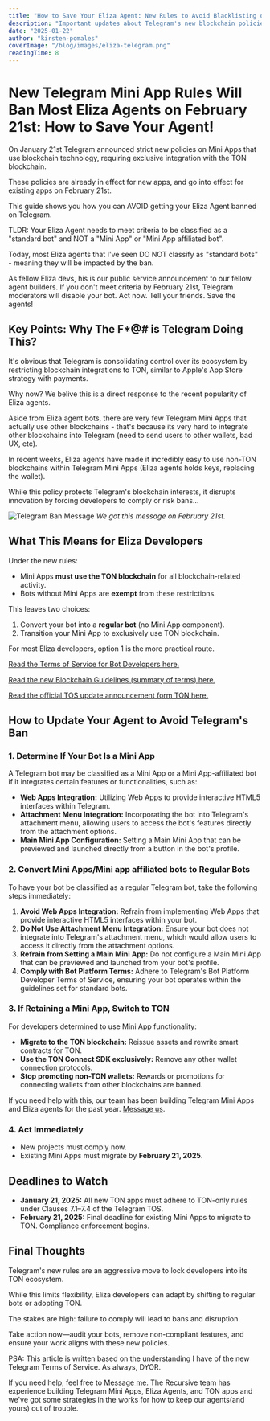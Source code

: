 ```yaml
---
title: "How to Save Your Eliza Agent: New Rules to Avoid Blacklisting on Telegram"
description: "Important updates about Telegram's new blockchain policies and how they affect Eliza agents"
date: "2025-01-22"
author: "kirsten-pomales"
coverImage: "/blog/images/eliza-telegram.png"
readingTime: 8
---
```


# New Telegram Mini App Rules Will Ban Most Eliza Agents on February 21st: How to Save Your Agent!

On January 21st Telegram announced strict new policies on Mini Apps that use blockchain technology, requiring exclusive integration with the TON blockchain. 

These policies are already in effect for new apps, and go into effect for existing apps on February 21st. 

This guide shows you how you can AVOID getting your Eliza Agent banned on Telegram.

TLDR: Your Eliza Agent needs to meet criteria to be classified as a "standard bot" and NOT a "Mini App" or "Mini App affiliated bot". 

Today, most Eliza agents that I've seen DO NOT classify as "standard bots" - meaning they will be impacted by the ban. 

As fellow Eliza devs, his is our public service announcement to our fellow agent builders. If you don't meet criteria by February 21st, Telegram moderators will disable your bot. Act now. Tell your friends. Save the agents!

## Key Points: Why The F*@# is Telegram Doing This?

It's obvious that Telegram is consolidating control over its ecosystem by restricting blockchain integrations to TON, similar to Apple's App Store strategy with payments. 

Why now? We belive this is a direct response to the recent popularity of Eliza agents. 

Aside from Eliza agent bots, there are very few Telegram Mini Apps that actually use other blockchains - that's because its very hard to integrate other blockchains into Telegram (need to send users to other wallets, bad UX, etc). 

In recent weeks, Eliza agents have made it incredibly easy to use non-TON blockchains within Telegram Mini Apps (Eliza agents holds keys, replacing the wallet).

While this policy protects Telegram's blockchain interests, it disrupts innovation by forcing developers to comply or risk bans...

![Telegram Ban Message](/blog/images/ban.jpeg)
*We got this message on February 21st.*

## What This Means for Eliza Developers

Under the new rules:

- Mini Apps **must use the TON blockchain** for all blockchain-related activity.
- Bots without Mini Apps are **exempt** from these restrictions.

This leaves two choices:

1. Convert your bot into a **regular bot** (no Mini App component).
2. Transition your Mini App to exclusively use TON blockchain.

For most Eliza developers, option 1 is the more practical route. 

[Read the Terms of Service for Bot Developers here.](https://telegram.org/tos/bot-developers)

[Read the new Blockchain Guidelines (summary of terms) here.](https://core.telegram.org/bots/blockchain-guidelines)

[Read the official TOS update announcement form TON here.](https://x.com/TON_Ventures/status/1881705636154765509)

## How to Update Your Agent to Avoid Telegram's Ban

### 1. **Determine If Your Bot Is a Mini App**
A Telegram bot may be classified as a Mini App or a Mini App-affiliated bot if it integrates certain features or functionalities, such as:

- **Web Apps Integration:** Utilizing Web Apps to provide interactive HTML5 interfaces within Telegram.
- **Attachment Menu Integration:** Incorporating the bot into Telegram's attachment menu, allowing users to access the bot's features directly from the attachment options.
- **Main Mini App Configuration:** Setting a Main Mini App that can be previewed and launched directly from a button in the bot's profile.

### 2. **Convert Mini Apps/Mini app affiliated bots to Regular Bots**
To have your bot be classified as a regular Telegram bot, take the following steps immediately:

1. **Avoid Web Apps Integration:** Refrain from implementing Web Apps that provide interactive HTML5 interfaces within your bot.
2. **Do Not Use Attachment Menu Integration:** Ensure your bot does not integrate into Telegram's attachment menu, which would allow users to access it directly from the attachment options.
3. **Refrain from Setting a Main Mini App:** Do not configure a Main Mini App that can be previewed and launched from your bot's profile.
4. **Comply with Bot Platform Terms:** Adhere to Telegram's Bot Platform Developer Terms of Service, ensuring your bot operates within the guidelines set for standard bots.

### 3. **If Retaining a Mini App, Switch to TON**

For developers determined to use Mini App functionality:

- **Migrate to the TON blockchain:** Reissue assets and rewrite smart contracts for TON.
- **Use the TON Connect SDK exclusively:** Remove any other wallet connection protocols.
- **Stop promoting non-TON wallets:** Rewards or promotions for connecting wallets from other blockchains are banned.

If you need help with this, our team has been building Telegram Mini Apps and Eliza agents for the past year. [Message us](https://t.me/hellokirsten).

### 4. **Act Immediately**

- New projects must comply now.
- Existing Mini Apps must migrate by **February 21, 2025**.

## Deadlines to Watch

- **January 21, 2025:** All new TON apps must adhere to TON-only rules under Clauses 7.1–7.4 of the Telegram TOS.
- **February 21, 2025:** Final deadline for existing Mini Apps to migrate to TON. Compliance enforcement begins.

## Final Thoughts

Telegram's new rules are an aggressive move to lock developers into its TON ecosystem. 

While this limits flexibility, Eliza developers can adapt by shifting to regular bots or adopting TON. 

The stakes are high: failure to comply will lead to bans and disruption.

Take action now—audit your bots, remove non-compliant features, and ensure your work aligns with these new policies.

PSA: This article is written based on the understanding I have of the new Telegram Terms of Service. As always, DYOR. 

If you need help, feel free to [Message me](https://t.me/hellokirsten). The Recursive team has experience building Telegram Mini Apps, Eliza Agents, and TON apps and we've got some strategies in the works for how to keep our agents(and yours) out of trouble. 